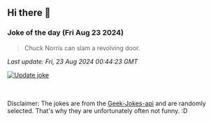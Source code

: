 ## Hi there 👋

### Joke of the day (Fri Aug 23 2024)
<!-- joke -->
>Chuck Norris can slam a revolving door.
<!-- /joke -->

*Last update: Fri, 23 Aug 2024 00:44:23 GMT*

[![Update joke](https://github.com/nclskfm/nclskfm/actions/workflows/joke.yml/badge.svg)](https://github.com/nclskfm/nclskfm/actions/workflows/joke.yml)

<br><br>
Disclaimer: The jokes are from the [Geek-Jokes-api](https://github.com/sameerkumar18/geek-joke-api) and are randomly selected. That's why they are unfortunately often not funny. :D
